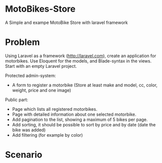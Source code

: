 # MotoBikes-Store
A Simple and exampe MotoBike Store with laravel framework

# Problem
Using Laravel as a framework (http://laravel.com), create an application for motorbikes.
Use Eloquent for the models, and Blade-syntax in the views. Start with an empty Laravel project.

Protected admin-system:
* A form to register a motorbike (Store at least make and model, cc, color, weight, price and one image)

Public part:
* Page which lists all registered motorbikes.
* Page with detailed information about one selected motorbike.
* Add pagination to the list, showing a maximum of 5 bikes per page.
* Add sorting, it should be possible to sort by price and by date (date the bike was added)
* Add filtering (for example by color)

# Scenario
  
  
